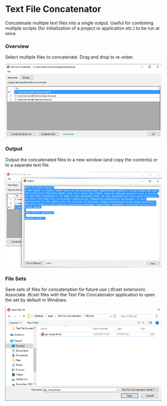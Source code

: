 # Text File Concatenator

Concatenate multiple text files into a single output. Useful for combining multiple scripts (for initialization of a project or application etc.) to be run at once.

### Overview

Select multiple files to concatenate. Drag and drop to re-order.

<img src="/Images/3_main-form.png" width="897px" />

### Output

Output the concatenated files to a new window (and copy the contents) or to a separate text file.

![Output](/Images/2_output.png)

### File Sets

Save sets of files for concatenation for future use (.tfcset extension). Associate .tfcset files with the Text File Concatenator application to open the set by default in Windows.

![Output](/Images/1_file-set.png)
